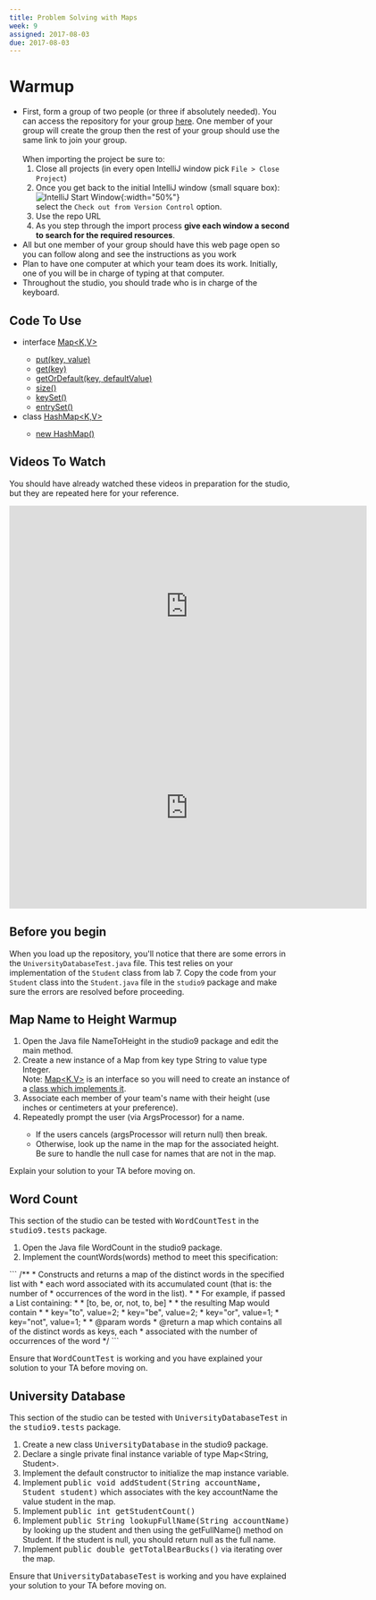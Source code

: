 ```yaml
---
title: Problem Solving with Maps
week: 9
assigned: 2017-08-03
due: 2017-08-03
---
```


# Warmup

* First, form a group of two people (or three if absolutely needed). You can access the repository for your group <a href="https://classroom.github.com/g/KIhZixS_" target="_blank">here</a>. One member of your group will create the group then the rest of your group should use the same link to join your group.   <br/><br/>When importing the project be sure to:
  1. Close all projects (in every open IntelliJ window pick `File > Close Project`)
  2. Once you get back to the initial IntelliJ window (small square box):<br/>![IntelliJ Start Window](../../../assignments/IntelliJStartWindow.png){:width="50%"} <br/>select the `Check out from Version Control` option.
  3. Use the repo URL
  4. As you step through the import process **give each window a second to search for the required resources**.
* All but one member of your group should have this web page open so you can follow along and see the instructions as you work
* Plan to have one computer at which your team does its work. Initially, one of you will be in charge of typing at that computer.
* Throughout the studio, you should trade who is in charge of the keyboard.

## Code To Use
<UL>
<LI>interface <A HREF="https://docs.oracle.com/javase/8/docs/api/java/util/Map.html">Map&lt;K,V&gt;</A></LI>
<UL>
<LI><A HREF="https://docs.oracle.com/javase/8/docs/api/java/util/Map.html#get-java.lang.Object-">put(key, value)</A></LI>
<LI><A HREF="https://docs.oracle.com/javase/8/docs/api/java/util/Map.html#put-K-V-">get(key)</A></LI>
<LI><A HREF="https://docs.oracle.com/javase/8/docs/api/java/util/Map.html#getOrDefault-java.lang.Object-V-">getOrDefault(key, defaultValue)</A></LI>
<LI><A HREF="https://docs.oracle.com/javase/8/docs/api/java/util/Map.html#size--">size()</A></LI>
<LI><A HREF="https://docs.oracle.com/javase/8/docs/api/java/util/Map.html#keySet--">keySet()</A></LI>
<LI><A HREF="https://docs.oracle.com/javase/8/docs/api/java/util/Map.html#entrySet--">entrySet()</A></LI>
</UL>
<LI>class <A HREF="https://docs.oracle.com/javase/8/docs/api/java/util/HashMap.html">HashMap&lt;K,V&gt;</A></LI>
<UL>
<LI><A HREF="https://docs.oracle.com/javase/8/docs/api/java/util/HashMap.html#HashMap--">new HashMap()</A></LI>
</UL>
</UL>

## Videos To Watch
You should have already watched these videos in preparation for the studio, but they are repeated here for your reference.
<BR>
<iframe width="640" height="360" src="https://www.youtube.com/embed/MwPrMAG4bLg?ecver=1" frameborder="0" allow="accelerometer; autoplay; encrypted-media; gyroscope; picture-in-picture" allowfullscreen></iframe>
<BR>
<iframe width="640" height="360" src="https://www.youtube.com/embed/De-S0bYg_-4?ecver=1" frameborder="0" allow="accelerometer; autoplay; encrypted-media; gyroscope; picture-in-picture" allowfullscreen></iframe>

## Before you begin

When you load up the repository, you'll notice that there are some errors in the `UniversityDatabaseTest.java` file. This test relies on your implementation of the `Student` class from lab 7. Copy the code from your `Student` class into the `Student.java` file in the `studio9` package and make sure the errors are resolved before proceeding.

## Map Name to Height Warmup
<OL>
<LI>Open the Java file NameToHeight in the studio9 package and edit the main method.</LI>
<LI>Create a new instance of a Map from key type String to value type Integer.<br>Note: <A HREF="https://docs.oracle.com/javase/8/docs/api/java/util/Map.html">Map&lt;K,V&gt;</A> is an interface so you will need to create an instance of a <A HREF="https://docs.oracle.com/javase/8/docs/api/java/util/HashMap.html">class which implements it</A>.</LI>
<LI>Associate each member of your team's name with their height (use inches or centimeters at your preference).</LI>
<LI>Repeatedly prompt the user (via ArgsProcessor) for a name.</LI>
<UL>
<LI>If the users cancels (argsProcessor will return null) then break.</LI>
<LI>Otherwise, look up the name in the map for the associated height.<BR>Be sure to handle the null case for names that are not in the map.</LI>
</UL>
</OL>

Explain your solution to your TA before moving on.

## Word Count
This section of the studio can be tested with <KBD>WordCountTest</KBD> in the <KBD>studio9.tests</KBD> package.
<OL>
<LI>Open the Java file WordCount in the studio9 package.</LI>
<LI>Implement the countWords(words) method to meet this specification:</LI></OL>
```
/**
 * Constructs and returns a map of the distinct words in the specified list with
 * each word associated with its accumulated count (that is: the number of
 * occurrences of the word in the list).
 * 
 * For example, if passed a List<String> containing:
 * 
 * [to, be, or, not, to, be]
 * 
 * the resulting Map<String,Integer> would contain
 * 
 * key="to", value=2; 
 * key="be", value=2; 
 * key="or", value=1; 
 * key="not", value=1;
 * 
 * @param words
 * @return a map which contains all of the distinct words as keys, each
 *         associated with the number of occurrences of the word
 */
```

Ensure that <KBD>WordCountTest</KBD> is working and you have explained your solution to your TA before moving on.

## University Database
This section of the studio can be tested with <KBD>UniversityDatabaseTest</KBD> in the <KBD>studio9.tests</KBD> package.
<OL>
<LI>Create a new class <KBD>UniversityDatabase</KBD> in the studio9 package.</LI>
<LI>Declare a single private final instance variable of type Map&lt;String, Student&gt;.</LI>
<LI>Implement the default constructor to initialize the map instance variable.</LI>
<LI>Implement <KBD>public void addStudent(String accountName, Student student)</KBD> which associates with the key accountName the value student in the map.</LI>
<LI>Implement <KBD>public int getStudentCount()</KBD></LI>
<LI>Implement <KBD>public String lookupFullName(String accountName)</KBD> by looking up the student and then using the getFullName() method on Student.  If the student is null, you should return null as the full name.</LI>
<LI>Implement <KBD>public double getTotalBearBucks()</KBD> via iterating over the map.</LI>
</OL>

Ensure that <KBD>UniversityDatabaseTest</KBD> is working and you have explained your solution to your TA before moving on.

